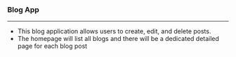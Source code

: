 ### Blog App
---
* This blog application allows users to create, edit, and delete posts.
* The homepage will list all blogs and there will be a dedicated detailed page for each blog post

